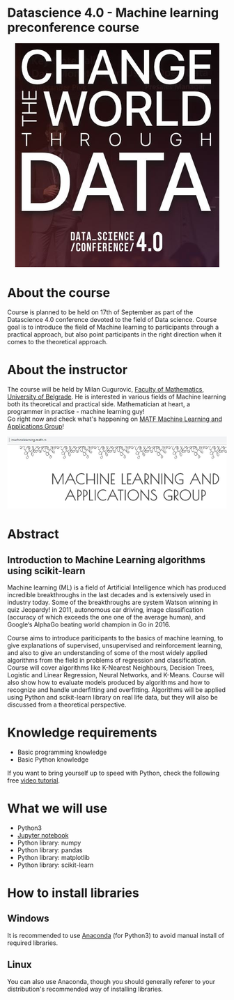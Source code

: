 # Datascience 4.0 - Machine learning preconference course

<p align="center">
  <img src="./Conf_4.JPG">
</p>

# About the course
Course is planned to be held on 17th of September as part of the Datascience 4.0 conference devoted to the field of Data science. Course goal is to introduce the field of Machine learning to participants through a practical approach, but also point participants in the right direction when it comes to the theoretical approach.

# About the instructor
The course will be held by Milan Cugurovic, [Faculty of Mathematics](http://www.matf.bg.ac.rs/eng/), [University of Belgrade](http://www.bg.ac.rs/en/).
He is interested in various fields of Machine learning both its theoretical and practical side.
Mathematician at heart, a programmer in practise - machine learning guy!  
Go right now and check what's happening on [MATF Machine Learning and Applications Group](http://machinelearning.math.rs/)!
<p align="center">
  <img src="./ml.JPG">
</p>

# Abstract
## Introduction to Machine Learning algorithms using scikit-learn
Machine learning (ML) is a field of Artificial Intelligence which has produced incredible breakthroughs in the last decades and is extensively used in industry today. Some of the breakthroughs are system Watson winning in quiz Jeopardy! in 2011, autonomous car driving, image classification (accuracy of which exceeds the one one of the average human), and Google‘s AlphaGo beating world champion in Go in 2016.

Course aims to introduce pariticipants to the basics of machine learning, to give explanations of supervised, unsupervised and reinforcement learning, and also to give an understanding of some of the most widely applied algorithms from the field in problems of regression and classification. Course will cover algorithms like K-Nearest Neighbours, Decision Trees, Logistic and Linear Regression, Neural Networks, and K-Means. Course will also show how to evaluate models produced by algorithms and how to recognize and handle underfitting and overfitting. Algorithms will be applied using Python and scikit-learn library on real life data, but they will also be discussed from a theoretical perspective.

# Knowledge requirements
* Basic programming knowledge
* Basic Python knowledge  
  
If you want to bring yourself up to speed with Python, check the following free [video tutorial](https://www.youtube.com/watch?v=HBxCHonP6Ro&list=PL6gx4Cwl9DGAcbMi1sH6oAMk4JHw91mC_).

# What we will use
* Python3
* [Jupyter notebook](http://jupyter.org/try)
* Python library: numpy
* Python library: pandas
* Python library: matplotlib
* Python library: scikit-learn

# How to install libraries
## Windows
It is recommended to use [Anaconda](https://www.anaconda.com/download/) (for Python3) to avoid manual install of required libraries.
## Linux
You can also use Anaconda, though you should generally referer to your distribution's recommended way of installing libraries.
